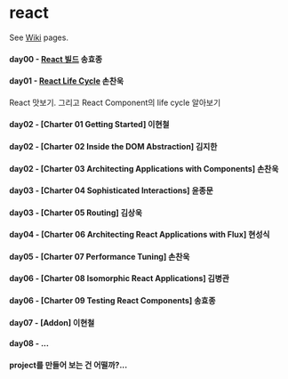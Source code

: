 # react

See [Wiki](https://github.com/studye/react/wiki) pages.

#### day00 - [React 빌드](https://github.com/studye/react/wiki/React-%EB%B9%8C%EB%93%9C%ED%95%98%EA%B8%B0) 송효종

#### day01 - [React Life Cycle](https://github.com/studye/react/wiki/React-Life-Cycle) 손찬욱
React 맛보기. 그리고 React Component의 life cycle 알아보기

#### day02 - [Charter 01 Getting Started] 이현철

#### day02 - [Charter 02 Inside the DOM Abstraction] 김지한

#### day02 - [Charter 03 Architecting Applications with Components] 손찬욱

#### day03 - [Charter 04 Sophisticated Interactions] 윤종문

#### day03 - [Charter 05 Routing] 김상욱

#### day04 - [Charter 06 Architecting React Applications with Flux] 현성식

#### day05 - [Charter 07 Performance Tuning] 손찬욱

#### day06 - [Charter 08 Isomorphic React Applications] 김병관

#### day06 - [Charter 09 Testing React Components] 송효종

#### day07 - [Addon] 이현철

#### day08 - ...

#### project를 만들어 보는 건 어떨까?...
